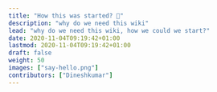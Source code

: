 ```yaml
---
title: "How this was started? 👋"
description: "why do we need this wiki"
lead: "why do we need this wiki, how we could we start?"
date: 2020-11-04T09:19:42+01:00
lastmod: 2020-11-04T09:19:42+01:00
draft: false
weight: 50
images: ["say-hello.png"]
contributors: ["Dineshkumar"]
---
```

